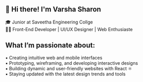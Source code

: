 ## 👋 Hi there! I'm Varsha Sharon
 🎓 Junior at Saveetha Engineering Collge<br/>
 👨‍💻 Front-End Developer | UI/UX Designer | Web Enthusiaste<br/>

##  What I’m passionate about:

▪️  Creating intuitive web and mobile interfaces <br/>
▪️  Prototyping, wireframing, and developing interactive designs<br/>
▪️  Building dynamic and user-friendly websites with React ⚛️<br/>
▪️  Staying updated with the latest design trends and tools<br/>
